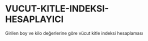 # VUCUT-KITLE-INDEKSI-HESAPLAYICI
Girilen boy ve kilo değerlerine göre vücut kitle indeksi hesaplaması
